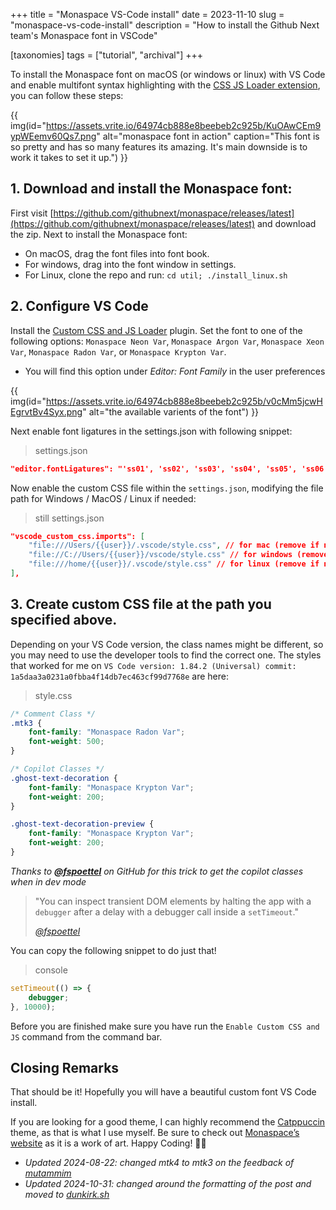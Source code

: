 +++
title = "Monaspace VS-Code install"
date = 2023-11-10
slug = "monaspace-vs-code-install"
description = "How to install the Github Next team's Monaspace font in VSCode"

[taxonomies]
tags = ["tutorial", "archival"]
+++

To install the Monaspace font on macOS (or windows or linux) with VS Code and enable multifont syntax highlighting with the [CSS JS Loader extension](https://marketplace.visualstudio.com/items?itemName=be5invis.vscode-custom-css), you can follow these steps:

<!-- more -->

{{ img(id="https://assets.vrite.io/64974cb888e8beebeb2c925b/KuOAwCEm9ypWEemv60Qs7.png" alt="monaspace font in action" caption="This font is so pretty and has so many features its amazing. It's main downside is to work it takes to set it up.") }}


## 1. Download and install the Monaspace font:

First visit [https://github.com/githubnext/monaspace/releases/latest](https://github.com/githubnext/monaspace/releases/latest) and download the zip.
Next to install the Monaspace font:
- On macOS, drag the font files into font book.
- For windows, drag into the font window in settings.
- For Linux, clone the repo and run: `cd util; ./install_linux.sh`

## 2. Configure VS Code

Install the [Custom CSS and JS Loader](https://marketplace.visualstudio.com/items?itemName=be5invis.vscode-custom-css) plugin.
Set the font to one of the following options: `Monaspace Neon Var`, `Monaspace Argon Var`, `Monaspace Xeon Var`, `Monaspace Radon Var`, or `Monaspace Krypton Var`.

- You will find this option under _Editor: Font Family_ in the user preferences

{{ img(id="https://assets.vrite.io/64974cb888e8beebeb2c925b/v0cMm5jcwHEgrvtBv4Syx.png" alt="the available varients of the font") }}


Next enable font ligatures in the settings.json with following snippet:

> settings.json
```json
"editor.fontLigatures": "'ss01', 'ss02', 'ss03', 'ss04', 'ss05', 'ss06', 'ss07', 'ss08', calt', 'dlig'",
```
Now enable the custom CSS file within the `settings.json`, modifying the file path for Windows / MacOS / Linux if needed:

> still settings.json
```json
"vscode_custom_css.imports": [
    "file:///Users/{{user}}/.vscode/style.css", // for mac (remove if not mac)
    "file://C://Users/{{user}}/vscode/style.css" // for windows (remove if not windows)
    "file:///home/{{user}}/.vscode/style.css" // for linux (remove if not windows)
],
```

## 3. Create custom CSS file at the path you specified above.

Depending on your VS Code version, the class names might be different, so you may need to use the developer tools to find the correct one.
The styles that worked for me on `VS Code version: 1.84.2 (Universal) commit: 1a5daa3a0231a0fbba4f14db7ec463cf99d7768e` are here:

> style.css
```css
/* Comment Class */
.mtk3 {
    font-family: "Monaspace Radon Var";
    font-weight: 500;
}

/* Copilot Classes */
.ghost-text-decoration {
    font-family: "Monaspace Krypton Var";
    font-weight: 200;
}

.ghost-text-decoration-preview {
    font-family: "Monaspace Krypton Var";
    font-weight: 200;
}
```

*Thanks to **[@fspoettel](https://github.com/fspoettel)** on GitHub for this trick to get the copilot classes when in dev mode*

> "You can inspect transient DOM elements by halting the app with a `debugger` after a delay with a debugger call inside a `setTimeout`."
>
> <cite>[@fspoettel](https://github.com/fspoettel)</cite>

You can copy the following snippet to do just that!

> console
```ts
setTimeout(() => {
    debugger;
}, 10000);
```

Before you are finished make sure you have run the `Enable Custom CSS and JS` command from the command bar.

## Closing Remarks

That should be it! Hopefully you will have a beautiful custom font VS Code install.

If you are looking for a good theme, I can highly recommend the [Catppuccin](https://marketplace.visualstudio.com/items?itemName=Catppuccin.catppuccin-vsc) theme, as that is what I use myself. Be sure to check out [Monaspace’s website](https://monaspace.githubnext.com/) as it is a work of art. Happy Coding! 👩‍💻

* *Updated 2024-08-22: changed mtk4 to mtk3 on the feedback of [mutammim](https://github.com/mutammim)*
* *Updated 2024-10-31: changed around the formatting of the post and moved to [dunkirk.sh](https://dunkirk.sh)*
